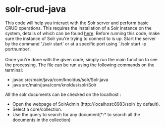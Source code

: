 # solr-crud-java
This code will help you interact with the Solr server and perform basic CRUD operations. This requires the installation of a Solr instance on the system, details of which can be found <a href ="https://lucene.apache.org/solr/guide/6_6/installing-solr.html#installing-solr"> here</a>.
Before running this code, make sure the instance of Solr you're trying to connect to is up. Start the server by the command './solr start' or at a specific port using './solr start -p portnumber'.<br/><br/>
Once you're done with the given code, simply run the main function to see the processing. The file can be run using the following commands on the terminal:
- javac src/main/java/com/knoldus/solr/Solr.java
- java src/main/java/com/knoldus/solr/Solr<br/>

All the solr documents can be checked on the localhost :
- Open the webpage of SolrAdmin (http://localhost:8983/solr/ by default).
- Select a core/collection.
- Use the query to search for any document(\*:\* to search all the documents in the collection)
